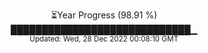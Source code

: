 <p align="center">
⏳Year Progress (98.91 %) <br>
█████████████████████████████▁ <br>
<sub>Updated: Wed, 28 Dec 2022 00:08:10 GMT</sub>
</p>

